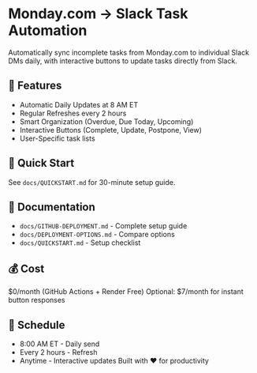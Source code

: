 # Monday.com → Slack Task Automation
Automatically sync incomplete tasks from Monday.com to individual Slack DMs daily, with interactive buttons to update tasks directly from Slack.
## 🎯 Features
- Automatic Daily Updates at 8 AM ET
- Regular Refreshes every 2 hours
- Smart Organization (Overdue, Due Today, Upcoming)
- Interactive Buttons (Complete, Update, Postpone, View)
- User-Specific task lists
## 🚀 Quick Start
See `docs/QUICKSTART.md` for 30-minute setup guide.
## 📖 Documentation
- `docs/GITHUB-DEPLOYMENT.md` - Complete setup guide
- `docs/DEPLOYMENT-OPTIONS.md` - Compare options
- `docs/QUICKSTART.md` - Setup checklist
## 💰 Cost
$0/month (GitHub Actions + Render Free)
Optional: $7/month for instant button responses
## 📅 Schedule
- 8:00 AM ET - Daily send
- Every 2 hours - Refresh
- Anytime - Interactive updates
Built with ❤️ for productivity